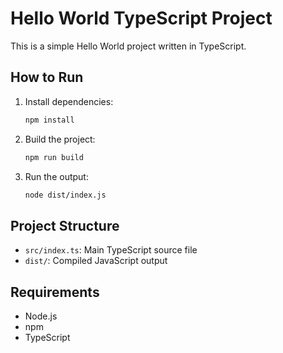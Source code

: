 # Hello World TypeScript Project

This is a simple Hello World project written in TypeScript.

## How to Run

1. Install dependencies:
   ```sh
   npm install
   ```
2. Build the project:
   ```sh
   npm run build
   ```
3. Run the output:
   ```sh
   node dist/index.js
   ```

## Project Structure
- `src/index.ts`: Main TypeScript source file
- `dist/`: Compiled JavaScript output

## Requirements
- Node.js
- npm
- TypeScript
